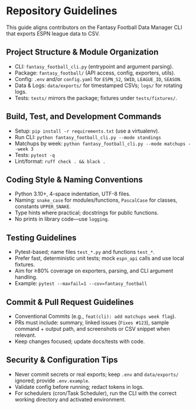 # Repository Guidelines

This guide aligns contributors on the Fantasy Football Data Manager CLI that exports ESPN league data to CSV.

## Project Structure & Module Organization
- CLI: `fantasy_football_cli.py` (entrypoint and argument parsing).
- Package: `fantasy_football/` (API access, config, exporters, utils).
- Config: `.env` and/or `config.yaml` for `ESPN_S2`, `SWID`, `LEAGUE_ID`, `SEASON`.
- Data & Logs: `data/exports/` for timestamped CSVs; `logs/` for rotating logs.
- Tests: `tests/` mirrors the package; fixtures under `tests/fixtures/`.

## Build, Test, and Development Commands
- Setup: `pip install -r requirements.txt` (use a virtualenv).
- Run CLI: `python fantasy_football_cli.py --mode standings`
- Matchups by week: `python fantasy_football_cli.py --mode matchups --week 3`
- Tests: `pytest -q`
- Lint/format: `ruff check . && black .`

## Coding Style & Naming Conventions
- Python 3.10+, 4-space indentation, UTF-8 files.
- Naming: `snake_case` for modules/functions, `PascalCase` for classes, constants `UPPER_SNAKE`.
- Type hints where practical; docstrings for public functions.
- No prints in library code—use `logging`.

## Testing Guidelines
- Pytest-based; name files `test_*.py` and functions `test_*`.
- Prefer fast, deterministic unit tests; mock `espn_api` calls and use local fixtures.
- Aim for ≥80% coverage on exporters, parsing, and CLI argument handling.
- Example: `pytest --maxfail=1 --cov=fantasy_football`

## Commit & Pull Request Guidelines
- Conventional Commits (e.g., `feat(cli): add matchups week flag`).
- PRs must include: summary, linked issues (`Fixes #123`), sample command + output path, and screenshots or CSV snippet when relevant.
- Keep changes focused; update docs/tests with code.

## Security & Configuration Tips
- Never commit secrets or real exports; keep `.env` and `data/exports/` ignored; provide `.env.example`.
- Validate config before running; redact tokens in logs.
- For schedulers (cron/Task Scheduler), run the CLI with the correct working directory and activated environment.

